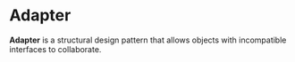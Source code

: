 Adapter
===================

**Adapter** is a structural design pattern that allows objects with incompatible interfaces to collaborate.